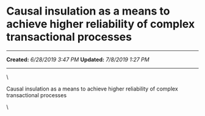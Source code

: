 Causal insulation as a means to achieve higher reliability of complex transactional processes
=============================================================================================

  -------------- ---------------------
  **Created:**   *6/28/2019 3:47 PM*
  **Updated:**   *7/8/2019 1:27 PM*
  -------------- ---------------------

\

Causal insulation as a means to achieve higher reliability of complex
transactional processes

\

 

